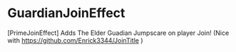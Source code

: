# GuardianJoinEffect
[PrimeJoinEffect] Adds The Elder Guadian Jumpscare on player Join! (Nice with https://github.com/Enrick3344/JoinTitle )
